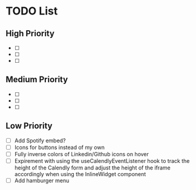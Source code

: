 # TODO List

## High Priority

- [ ] 
- [ ]
- [ ]

## Medium Priority

- [ ] 
- [ ]
- [ ]

## Low Priority

- [ ] Add Spotify embed?
- [ ] Icons for buttons instead of my own
- [ ] Fully inverse colors of Linkedin/Github icons on hover
- [ ] Expirement with using the useCalendlyEventListener hook to track the height of the Calendly form and adjust the height of the iframe accordingly when using the InlineWidget component
- [ ] Add hamburger menu
